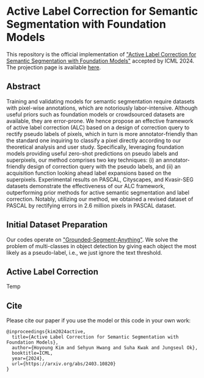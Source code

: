 # Active Label Correction for Semantic Segmentation with Foundation Models
This repository is the official implementation of ["Active Label Correction for Semantic Segmentation with Foundation Models"](https://arxiv.org/abs/2403.10820) accepted by ICML 2024. The projection page is available [here](https://cskhy16.github.io/alc/).

## Abstract
Training and validating models for semantic segmentation require datasets with pixel-wise annotations, which are notoriously labor-intensive. Although useful priors such as foundation models or crowdsourced datasets are available, they are error-prone. We hence propose an effective framework of active label correction (ALC) based on a design of correction query to rectify pseudo labels of pixels, which in turn is more annotator-friendly than the standard one inquiring to classify a pixel directly according to our theoretical analysis and user study. Specifically, leveraging foundation models providing useful zero-shot predictions on pseudo labels and superpixels, our method comprises two key techniques: (i) an annotator-friendly design of correction query with the pseudo labels, and (ii) an acquisition function looking ahead label expansions based on the superpixels. Experimental results on PASCAL, Cityscapes, and Kvasir-SEG datasets demonstrate the effectiveness of our ALC framework, outperforming prior methods for active semantic segmentation and label correction. Notably, utilizing our method, we obtained a revised dataset of PASCAL by rectifying errors in 2.6 million pixels in PASCAL dataset.

## Initial Dataset Preparation
Our codes operate on ["Grounded-Segment-Anything"](https://github.com/IDEA-Research/Grounded-Segment-Anything). We solve the problem of multi-classes in object detection by giving each object the most likely as a pseudo-label, i.e., we just ignore the text threshold.

## Active Label Correction
Temp

## Cite
Please cite our paper if you use the model or this code in your own work:
```
@inproceedings{kim2024active,
  title={Active Label Correction for Semantic Segmentation with Foundation Models},
  author={Hoyoung Kim and Sehyun Hwang and Suha Kwak and Jungseul Ok},
  booktitle=ICML,
  year={2024},
  url={https://arxiv.org/abs/2403.10820}
}
```
